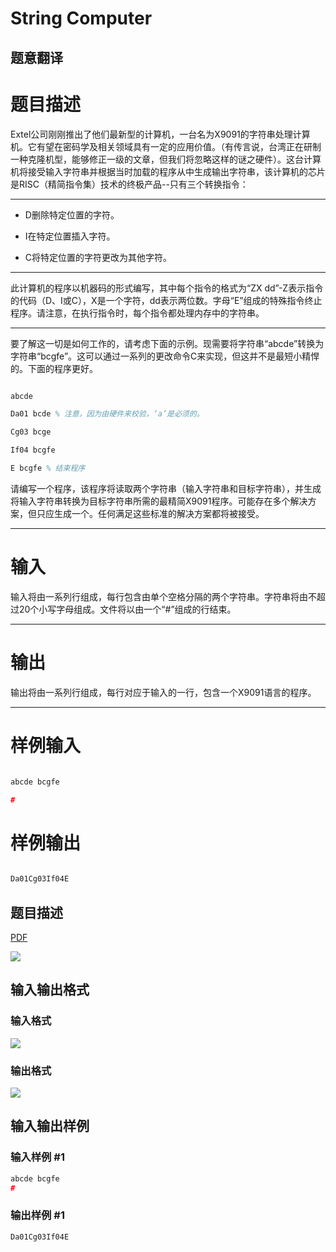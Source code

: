 # String Computer

## 题意翻译

# 题目描述

Extel公司刚刚推出了他们最新型的计算机，一台名为X9091的字符串处理计算机。它有望在密码学及相关领域具有一定的应用价值。（有传言说，台湾正在研制一种克隆机型，能够修正一级的文章，但我们将忽略这样的谜之硬件）。这台计算机将接受输入字符串并根据当时加载的程序从中生成输出字符串，该计算机的芯片是RISC（精简指令集）技术的终极产品--只有三个转换指令：

***

- D删除特定位置的字符。

- I在特定位置插入字符。

- C将特定位置的字符更改为其他字符。

***

此计算机的程序以机器码的形式编写，其中每个指令的格式为“ZX dd”-Z表示指令的代码（D、I或C），X是一个字符，dd表示两位数。字母“E”组成的特殊指令终止程序。请注意，在执行指令时，每个指令都处理内存中的字符串。

***

要了解这一切是如何工作的，请考虑下面的示例。现需要将字符串“abcde”转换为字符串“bcgfe”。这可以通过一系列的更改命令C来实现，但这并不是最短小精悍的。下面的程序更好。

```latex

abcde

Da01 bcde % 注意，因为由硬件来校验，‘a’是必须的。

Cg03 bcge

If04 bcgfe

E bcgfe % 结束程序

```

请编写一个程序，该程序将读取两个字符串（输入字符串和目标字符串），并生成将输入字符串转换为目标字符串所需的最精简X9091程序。可能存在多个解决方案，但只应生成一个。任何满足这些标准的解决方案都将被接受。

***

# 输入

输入将由一系列行组成，每行包含由单个空格分隔的两个字符串。字符串将由不超过20个小写字母组成。文件将以由一个“#”组成的行结束。

***

# 输出

输出将由一系列行组成，每行对应于输入的一行，包含一个X9091语言的程序。

***

# 样例输入

```c

abcde bcgfe

#

```

# 样例输出

```c

Da01Cg03If04E

```

## 题目描述

[problemUrl]: https://uva.onlinejudge.org/index.php?option=com_onlinejudge&Itemid=8&category=3&page=show_problem&problem=100

[PDF](https://uva.onlinejudge.org/external/1/p164.pdf)

![](https://cdn.luogu.com.cn/upload/vjudge_pic/UVA164/fd0399d92b973e20eb81e54daafe58adceace87e.png)

## 输入输出格式

### 输入格式

![](https://cdn.luogu.com.cn/upload/vjudge_pic/UVA164/d0f8573b84219c5df8cc258182e7413850ed7dce.png)

### 输出格式

![](https://cdn.luogu.com.cn/upload/vjudge_pic/UVA164/4e683a759e27e31c72563359ec320c8a8f3cc786.png)

## 输入输出样例

### 输入样例 #1

```cpp
abcde bcgfe
#
```


### 输出样例 #1

```cpp
Da01Cg03If04E
```


